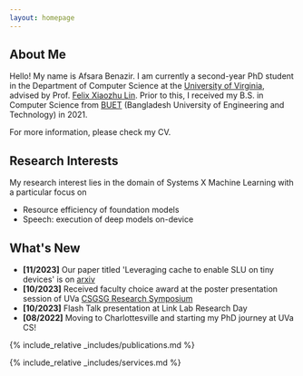 ```yaml
---
layout: homepage
---
```


## About Me

Hello! My name is Afsara Benazir. I am currently a second-year PhD student in the Department of Computer Science at the [University of Virginia](https://www.virginia.edu/), advised by Prof. [Felix Xiaozhu Lin](https://fxlin.github.io/). Prior to this, I received my B.S. in Computer Science from [BUET](https://www.buet.ac.bd/web/#/) (Bangladesh University of Engineering and Technology) in 2021. 

For more information, please check my CV.

## Research Interests

My research interest lies in the domain of Systems X Machine Learning with a particular focus on

* Resource efficiency of foundation models
* Speech: execution of deep models on-device

## What's New

- **[11/2023]** Our paper titled 'Leveraging cache to enable SLU on tiny devices' is on [arxiv](https://arxiv.org/pdf/2311.18188.pdf)
- **[10/2023]** Received faculty choice award at the poster presentation session of UVa [CSGSG Research Symposium](https://csgsg.org/symposium/)
- **[10/2023]** Flash Talk presentation at Link Lab Research Day
- **[08/2022]** Moving to Charlottesville and starting my PhD journey at UVa CS!

{% include_relative _includes/publications.md %}

{% include_relative _includes/services.md %}
